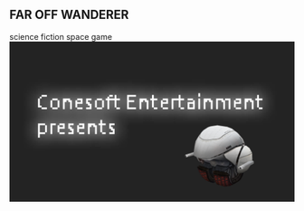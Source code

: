 FAR OFF WANDERER
-----
science fiction space game
![Loading Screen](https://github.com/far-off-wanderer/concept-art/blob/master/screenshots/2017-03-13-17-39.png?raw=true)
